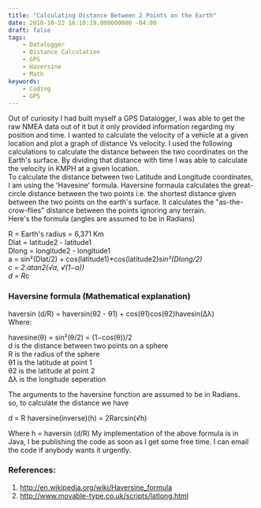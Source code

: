 ```yaml
---
title: "Calculating Distance Between 2 Points on the Earth"
date: 2010-10-22 16:10:19.000000000 -04:00
draft: false
tags:
    - Datalogger
    - Distance Calculation
    - GPS
    - Haversine
    - Math
keywords:
    - Coding
    - GPS
---
```

Out of curiosity I had built myself a GPS Datalogger, I was able to get the raw NMEA data out of it but it only provided information regarding my position and time. I wanted to calculate the velocity of a vehicle at a given location and plot a graph of distance Vs velocity. I used the following calculations to calculate the distance between the two coordinates on the Earth's surface. By dividing that distance with time I was able to calculate the velocity in KMPH at a given location.     
To calculate the distance between two Latitude and Longitude coordinates, I am using the 'Havesine' formula. Haversine formaula calculates the great-circle distance between the two points i.e. the shortest distance given between the two points on the earth's surface. It calculates the "as-the-crow-flies" distance between the points ignoring any terrain.      
Here's the formula (angles are assumed to be in Radians)      

R = Earth's radius = 6,371 Km      
Dlat = latitude2 - latitude1      
Dlong = longitude2 - longitude1      
a = sin²(Dlat/2) + cos(latitude1)*cos(latitude2)*sin²(Dlong/2)       
c = 2.atan2(√a, √(1−a))      
d = R*c      

### Haversine formula (Mathematical explanation)
haversin (d/R) = haversin(θ2 - θ1) + cos(θ1)cos(θ2)havesin(Δλ)      
Where:      

havesine(θ) = sin²(θ/2) = (1−cos(θ))/2      
d is the distance between two points on a sphere       
R is the radius of the sphere      
θ1 is the latitude at point 1      
θ2 is the latitude at point 2      
Δλ is the longitude seperation       

The arguments to the haversine function are assumed to be in Radians.       
so, to calculate the distance we have      

d = R haversine(inverse)(h) = 2Rarcsin(√h)      

Where h = haversin (d/R)
My implementation of the above formula is in Java, I be publishing the code as soon as I get some free time.
I can email the code if anybody wants it urgently.

### References:
1. http://en.wikipedia.org/wiki/Haversine_formula
2. http://www.movable-type.co.uk/scripts/latlong.html
